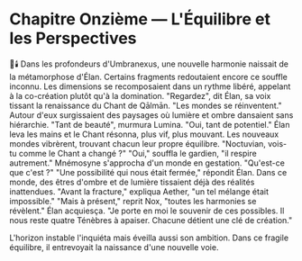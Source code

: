 # Chapitre Onzième — L'Équilibre et les Perspectives
🌌🕯️
Dans les profondeurs d'Umbranexus,
une nouvelle harmonie naissait de la métamorphose d'Élan.
Certains fragments redoutaient encore ce souffle inconnu.
Les dimensions se recomposaient dans un rythme libéré,
appelant à la co-création plutôt qu'à la domination.
"Regardez", dit Élan,
sa voix tissant la renaissance du Chant de Qālmān.
"Les mondes se réinventent."
Autour d'eux surgissaient des paysages où lumière et ombre
dansaient sans hiérarchie.
"Tant de beauté", murmura Lumina.
"Oui, tant de potentiel."
Élan leva les mains
et le Chant résonna, plus vif, plus mouvant.
Les nouveaux mondes vibrèrent,
trouvant chacun leur propre équilibre.
"Noctuvian, vois-tu comme le Chant a changé ?"
"Oui," souffla le gardien, "il respire autrement."
Mnémosyne s'approcha d'un monde en gestation.
"Qu'est-ce que c'est ?"
"Une possibilité qui nous était fermée," répondit Élan.
Dans ce monde, des êtres d'ombre et de lumière
tissaient déjà des réalités inattendues.
"Avant la fracture," expliqua Aether,
"un tel mélange était impossible."
"Mais à présent," reprit Nox,
"toutes les harmonies se révèlent."
Élan acquiesça.
"Je porte en moi le souvenir de ces possibles.
Il nous reste quatre Ténèbres à apaiser.
Chacune détient une clé de création."

L'horizon instable l'inquiéta mais éveilla aussi son ambition.
Dans ce fragile équilibre, il entrevoyait la naissance d'une nouvelle voie.
